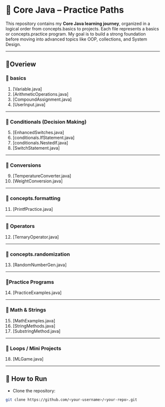 # 🌿 Core Java – Practice Paths

This repository contains my **Core Java learning journey**, organized in a logical order from concepts.basics to projects.
Each file represents a basics or concepts.practice program.
My goal is to build a strong foundation before moving into advanced topics like OOP, collections, and System Design.

---

## 🧋Overiew

### 🍁 basics
1. [Variable.java]
2. [ArithmeticOperations.java]
3. [CompoundAssignment.java]
4. [UserInput.java]

---

### 🍁 Conditionals (Decision Making)
5. [EnhancedSwitches.java]
6. [conditionals.IfStatement.java]
7. [conditionals.NestedIf.java]
8. [SwitchStatement.java]

---

### 🍁 Conversions  
9. [TemperatureConverter.java]
10. [WeightConversion.java]

---

### 🍁 concepts.formatting 

11. [PrintfPractice.java]

---

### 🍁 Operators
12. [TernaryOperator.java]

---

### 🍁 concepts.randomization
13. [RandomNumberGen.java]

---

### 🍁Practice Programs
14. [PracticeExamples.java]

---

### 🍁 Math & Strings
15. [MathExamples.java]
16. [StringMethods.java]
17. [SubstringMethod.java]

---

### 🍁 Loops / Mini Projects
18. [MLGame.java]

---

## 🚀 How to Run
- Clone the repository:
```bash
git clone https://github.com/<your-username>/<your-repo>.git
